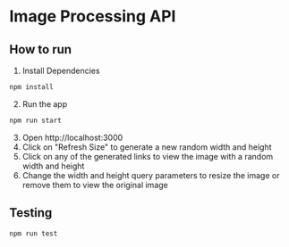 # Image Processing API

## How to run

1. Install Dependencies

```bash
npm install
```

2. Run the app

```bash
npm run start
```

3. Open http://localhost:3000
4. Click on "Refresh Size" to generate a new random width and height
5. Click on any of the generated links to view the image with a random width and height
6. Change the width and height query parameters to resize the image or remove them to view the original image

## Testing

```bash
npm run test
```